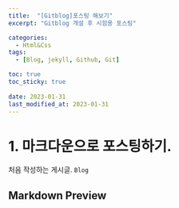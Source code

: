 ```yaml
---
title:  "[Gitblog]포스팅 해보기"
excerpt: "Gitblog 개설 후 시험용 포스팅"

categories:
  - Html&Css
tags:
  - [Blog, jekyll, Github, Git]

toc: true
toc_sticky: true
 
date: 2023-01-31
last_modified_at: 2023-01-31
---
```

# 1. 마크다운으로 포스팅하기.

처음 작성하는 게시글. `Blog`

## Markdown Preview